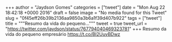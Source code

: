 
+++
author = "Jaydson Gomes"
categories = ["tweet"]
date = "Mon Aug 22 18:42:18 +0000 2016"
draft = false
image = "No media found for this Tweet"
slug = "0f45eff26b39b2136aa9850a3b6a1f39d407b922"
tags = ["tweet"]
title = """Resumo da vida do pequeno..."""
tweet = true
tweet_url = "https://twitter.com/jaydson/status/767794040469323781"
+++
Resumo da vida do pequeno empresário https://t.co/BI2UuvBDwz

